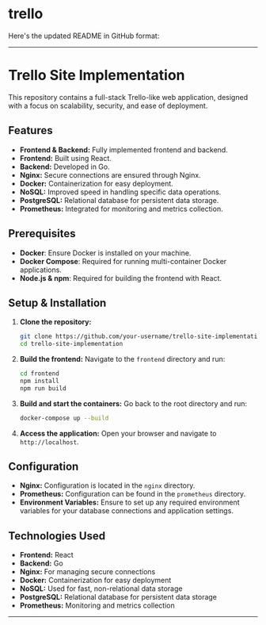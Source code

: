 # trello
Here's the updated README in GitHub format:

---

# Trello Site Implementation

This repository contains a full-stack Trello-like web application, designed with a focus on scalability, security, and ease of deployment.

## Features

- **Frontend & Backend:** Fully implemented frontend and backend.
- **Frontend:** Built using React.
- **Backend:** Developed in Go.
- **Nginx:** Secure connections are ensured through Nginx.
- **Docker:** Containerization for easy deployment.
- **NoSQL:** Improved speed in handling specific data operations.
- **PostgreSQL:** Relational database for persistent data storage.
- **Prometheus:** Integrated for monitoring and metrics collection.

## Prerequisites

- **Docker**: Ensure Docker is installed on your machine.
- **Docker Compose**: Required for running multi-container Docker applications.
- **Node.js & npm**: Required for building the frontend with React.

## Setup & Installation

1. **Clone the repository:**
   ```bash
   git clone https://github.com/your-username/trello-site-implementation.git
   cd trello-site-implementation
   ```

2. **Build the frontend:**
   Navigate to the `frontend` directory and run:
   ```bash
   cd frontend
   npm install
   npm run build
   ```

3. **Build and start the containers:**
   Go back to the root directory and run:
   ```bash
   docker-compose up --build
   ```

4. **Access the application:**
   Open your browser and navigate to `http://localhost`.

## Configuration

- **Nginx:** Configuration is located in the `nginx` directory.
- **Prometheus:** Configuration can be found in the `prometheus` directory.
- **Environment Variables:** Ensure to set up any required environment variables for your database connections and application settings.

## Technologies Used

- **Frontend:** React
- **Backend:** Go
- **Nginx:** For managing secure connections
- **Docker:** Containerization for easy deployment
- **NoSQL:** Used for fast, non-relational data storage
- **PostgreSQL:** Relational database for persistent data storage
- **Prometheus:** Monitoring and metrics collection

---

